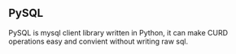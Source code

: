 PySQL
-----

PySQL is mysql client library written in Python, it can make CURD operations easy and convient without writing raw sql.
